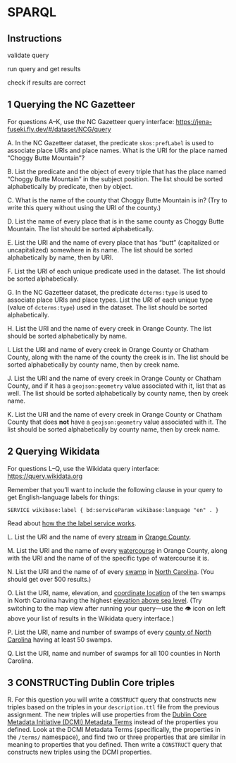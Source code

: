 # SPARQL



## Instructions

validate query

run query and get results

check if results are correct

## 1 Querying the NC Gazetteer

For questions A–K, use the NC Gazetteer query interface:
https://jena-fuseki.fly.dev/#/dataset/NCG/query

A. In the NC Gazetteer dataset, the predicate `skos:prefLabel` is used to associate place URIs and place names. What is the URI for the place named “Choggy Butte Mountain”? 

B. List the predicate and the object of every triple that has the place named “Choggy Butte Mountain” in the subject position. The list should be sorted alphabetically by predicate, then by object.

C. What is the name of the county that Choggy Butte Mountain is in? (Try to write this query without using the URI of the county.)

D. List the name of every place that is in the same county as Choggy Butte Mountain. The list should be sorted alphabetically.

E. List the URI and the name of every place that has “butt” (capitalized or uncapitalized) somewhere in its name. The list should be sorted alphabetically by name, then by URI.

F. List the URI of each unique predicate used in the dataset. The list should be sorted alphabetically.

G. In the NC Gazetteer dataset, the predicate `dcterms:type` is used to associate place URIs and place types. List the URI of each unique type (value of `dcterms:type`) used in the dataset.  The list should be sorted alphabetically.

H. List the URI and the name of every creek in Orange County. The list should be sorted alphabetically by name.

I. List the URI and name of every creek in Orange County or Chatham County, along with the name of the county the creek is in. The list should be sorted alphabetically by county name, then by creek name.

J. List the URI and the name of every creek in Orange County or Chatham County, and if it has a `geojson:geometry` value associated with it, list that as well. The list should be sorted alphabetically by county name, then by creek name.

K. List the URI and the name of every creek in Orange County or Chatham County that does **not** have a `geojson:geometry` value associated with it. The list should be sorted alphabetically by county name, then by creek name.

## 2 Querying Wikidata

For questions L–Q, use the Wikidata query interface: 
https://query.wikidata.org

Remember that you’ll want to include the following clause in your query to get English-language labels for things:

```
SERVICE wikibase:label { bd:serviceParam wikibase:language "en" . }
```

Read about [how the the label service works](https://www.mediawiki.org/wiki/Wikidata_Query_Service/User_Manual#Label_service).

L. List the URI and the name of every [stream](http://www.wikidata.org/entity/Q47521) in [Orange County](http://www.wikidata.org/entity/Q507957).

M. List the URI and the name of every [watercourse](http://www.wikidata.org/entity/Q355304) in Orange County, along with the URI and the name of of the specific type of watercourse it is.

N. List the URI and the name of of every [swamp](http://www.wikidata.org/entity/Q166735) in [North Carolina](http://www.wikidata.org/entity/Q1454). (You should get over 500 results.)

O. List the URI, name, elevation, and [coordinate location](http://www.wikidata.org/prop/direct/P625) of the ten swamps in North Carolina having the highest [elevation above sea level](http://www.wikidata.org/prop/direct/P2044). (Try switching to the map view after running your query—use the 👁 icon on left above your list of results in the Wikidata query interface.)

P. List the URI, name and number of swamps of every [county of North Carolina](http://www.wikidata.org/entity/Q13414758) having at least 50 swamps.

Q. List the URI, name and number of swamps for all 100 counties in North Carolina.

## 3 CONSTRUCTing Dublin Core triples

R. For this question you will write a `CONSTRUCT` query that constructs new triples based on the triples in your `description.ttl` file from the previous assignment. The new triples will use properties from the [Dublin Core Metadata Initiative (DCMI) Metadata Terms](https://www.dublincore.org/specifications/dublin-core/dcmi-terms/) instead of the properties you defined. Look at the DCMI Metadata Terms (specifically, the properties in the `/terms/` namespace), and find two or three properties that are similar in meaning to properties that you defined. Then write a `CONSTRUCT` query that constructs new triples using the DCMI properties.

